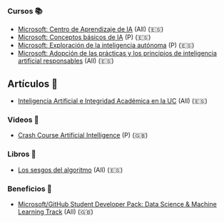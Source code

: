 ### Cursos 📚
- [Microsoft: Centro de Aprendizaje de IA](https://learn.microsoft.com/es-es/ai/) (All) (🇪🇸)
- [Microsoft: Conceptos básicos de IA](https://learn.microsoft.com/es-es/training/modules/get-started-ai-fundamentals/) (P) (🇪🇸)
- [Microsoft: Exploración de la inteligencia autónoma](https://learn.microsoft.com/es-es/training/modules/explore-autonomous-intelligence/) (P) (🇪🇸)
- [Microsoft: Adopción de las prácticas y los principios de inteligencia artificial responsables](https://learn.microsoft.com/es-es/training/modules/embrace-responsible-ai-principles-practices/) (All) (🇪🇸)

## Artículos 📰
- [Inteligencia Artificial e Integridad Académica en la UC](https://docencia.ia.uc.cl/integridad-academica/) (All) (🇪🇸)

### Videos 🎥
- [Crash Course Artificial Intelligence](https://www.youtube.com/playlist?list=PL8dPuuaLjXtO65LeD2p4_Sb5XQ51par_b) (P) (🇬🇧)

### Libros 📖
- [Los sesgos del algoritmo](https://lapollera.cl/libros/sesgos-algoritmo-ia-etica/) (All) (🇪🇸)

### Beneficios 🎉
- [Microsoft/GitHub Student Developer Pack: Data Science & Machine Learning Track](https://education.github.com/experiences/ml_ds) (All) (🇬🇧)
